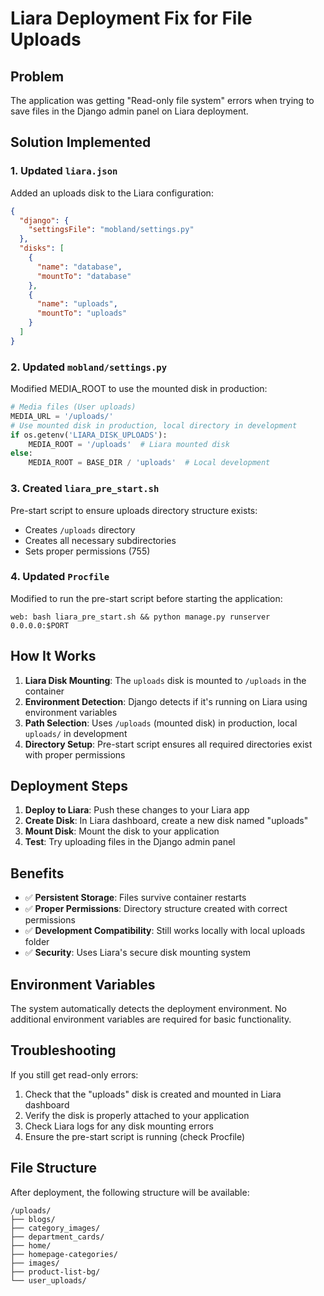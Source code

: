 # Liara Deployment Fix for File Uploads

## Problem
The application was getting "Read-only file system" errors when trying to save files in the Django admin panel on Liara deployment.

## Solution Implemented

### 1. Updated `liara.json`
Added an uploads disk to the Liara configuration:
```json
{
  "django": {
    "settingsFile": "mobland/settings.py"
  },
  "disks": [
    {
      "name": "database",
      "mountTo": "database"
    },
    {
      "name": "uploads",
      "mountTo": "uploads"
    }
  ]
}
```

### 2. Updated `mobland/settings.py`
Modified MEDIA_ROOT to use the mounted disk in production:
```python
# Media files (User uploads)
MEDIA_URL = '/uploads/'
# Use mounted disk in production, local directory in development
if os.getenv('LIARA_DISK_UPLOADS'):
    MEDIA_ROOT = '/uploads'  # Liara mounted disk
else:
    MEDIA_ROOT = BASE_DIR / 'uploads'  # Local development
```

### 3. Created `liara_pre_start.sh`
Pre-start script to ensure uploads directory structure exists:
- Creates `/uploads` directory
- Creates all necessary subdirectories
- Sets proper permissions (755)

### 4. Updated `Procfile`
Modified to run the pre-start script before starting the application:
```
web: bash liara_pre_start.sh && python manage.py runserver 0.0.0.0:$PORT
```

## How It Works

1. **Liara Disk Mounting**: The `uploads` disk is mounted to `/uploads` in the container
2. **Environment Detection**: Django detects if it's running on Liara using environment variables
3. **Path Selection**: Uses `/uploads` (mounted disk) in production, local `uploads/` in development
4. **Directory Setup**: Pre-start script ensures all required directories exist with proper permissions

## Deployment Steps

1. **Deploy to Liara**: Push these changes to your Liara app
2. **Create Disk**: In Liara dashboard, create a new disk named "uploads"
3. **Mount Disk**: Mount the disk to your application
4. **Test**: Try uploading files in the Django admin panel

## Benefits

- ✅ **Persistent Storage**: Files survive container restarts
- ✅ **Proper Permissions**: Directory structure created with correct permissions
- ✅ **Development Compatibility**: Still works locally with local uploads folder
- ✅ **Security**: Uses Liara's secure disk mounting system

## Environment Variables

The system automatically detects the deployment environment. No additional environment variables are required for basic functionality.

## Troubleshooting

If you still get read-only errors:
1. Check that the "uploads" disk is created and mounted in Liara dashboard
2. Verify the disk is properly attached to your application
3. Check Liara logs for any disk mounting errors
4. Ensure the pre-start script is running (check Procfile)

## File Structure

After deployment, the following structure will be available:
```
/uploads/
├── blogs/
├── category_images/
├── department_cards/
├── home/
├── homepage-categories/
├── images/
├── product-list-bg/
└── user_uploads/
```
